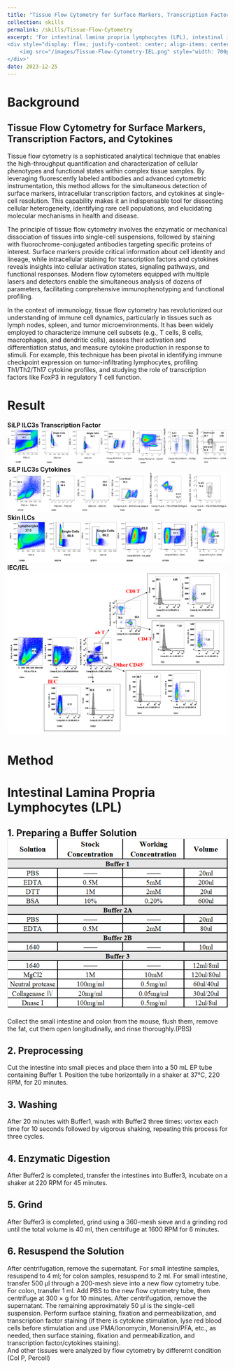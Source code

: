```yaml
---
title: "Tissue Flow Cytometry for Surface Markers, Transcription Factor and Cytokines"
collection: skills
permalink: /skills/Tissue-Flow-Cytometry
excerpt: 'For intestinal lamina propria lymphocytes (LPL), intestinal intraepithelial lymphocytes (IEL), intestinal  lymphocytes cell(IEC), Skin lymphocytes. <br/>
<div style="display: flex; justify-content: center; align-items: center; height: 100vh;">
    <img src="/images/Tissue-Flow-Cytometry-IEL.png" style="width: 700px; height: 400px;">
</div>'
date: 2023-12-25
---
```


Background
======
## Tissue Flow Cytometry for Surface Markers, Transcription Factors, and Cytokines
Tissue flow cytometry is a sophisticated analytical technique that enables the high-throughput quantification and characterization of cellular phenotypes and functional states within complex tissue samples. By leveraging fluorescently labeled antibodies and advanced cytometric instrumentation, this method allows for the simultaneous detection of surface markers, intracellular transcription factors, and cytokines at single-cell resolution. This capability makes it an indispensable tool for dissecting cellular heterogeneity, identifying rare cell populations, and elucidating molecular mechanisms in health and disease.<br/>

The principle of tissue flow cytometry involves the enzymatic or mechanical dissociation of tissues into single-cell suspensions, followed by staining with fluorochrome-conjugated antibodies targeting specific proteins of interest. Surface markers provide critical information about cell identity and lineage, while intracellular staining for transcription factors and cytokines reveals insights into cellular activation states, signaling pathways, and functional responses. Modern flow cytometers equipped with multiple lasers and detectors enable the simultaneous analysis of dozens of parameters, facilitating comprehensive immunophenotyping and functional profiling.<br/>

In the context of immunology, tissue flow cytometry has revolutionized our understanding of immune cell dynamics, particularly in tissues such as lymph nodes, spleen, and tumor microenvironments. It has been widely employed to characterize immune cell subsets (e.g., T cells, B cells, macrophages, and dendritic cells), assess their activation and differentiation status, and measure cytokine production in response to stimuli. For example, this technique has been pivotal in identifying immune checkpoint expression on tumor-infiltrating lymphocytes, profiling Th1/Th2/Th17 cytokine profiles, and studying the role of transcription factors like FoxP3 in regulatory T cell function.<br/>

Result
======
**SiLP ILC3s Transcription Factor**<br/><img src='/images/Tissue-Flow-Cytometry-ILC-Cytokines-siLP-ILC3.png'><br/>
**SiLP ILC3s Cytokines**<br/><img src='/images/Tissue-Flow-Cytometry-ILC-Cytokines.png'><br/>
**Skin ILCs**<br/><img src='/images/Tissue-Flow-Cytometry-Skin-ILC.png'><br/>
**IEC/IEL**<br/><img src='/images/Tissue-Flow-Cytometry-IEL.png'><br/>

Method
======
# Intestinal Lamina Propria Lymphocytes (LPL)
## 1. Preparing a Buffer Solution<br><img src='/images/Tissue-Flow-Cytometry-Buffer.png'><br/>
Collect the small intestine and colon from the mouse, flush them, remove the fat, cut them open longitudinally, and rinse thoroughly.(PBS)<br/>
## 2. Preprocessing
Cut the intestine into small pieces and place them into a 50 mL EP tube containing Buffer 1. Position the tube horizontally in a shaker at 37°C, 220 RPM, for 20 minutes.<br/>
## 3. Washing
After 20 minutes with Buffer1, wash with Buffer2 three times: vortex each time for 10 seconds followed by vigorous shaking, repeating this process for three cycles.<br/>
## 4. Enzymatic Digestion
After Buffer2 is completed, transfer the intestines into Buffer3, incubate on a shaker at 220 RPM for 45 minutes.<br/>
## 5. Grind
After Buffer3 is completed, grind using a 360-mesh sieve and a grinding rod until the total volume is 40 ml, then centrifuge at 1600 RPM for 6 minutes.<br/>
## 6. Resuspend the Solution
After centrifugation, remove the supernatant. For small intestine samples, resuspend to 4 ml; for colon samples, resuspend to 2 ml. For small intestine, transfer 500 µl through a 200-mesh sieve into a new flow cytometry tube. For colon, transfer 1 ml. Add PBS to the new flow cytometry tube, then centrifuge at 300 × g for 10 minutes. After centrifugation, remove the supernatant. The remaining approximately 50 µl is the single-cell suspension. Perform surface staining, fixation and permeabilization, and transcription factor staining (if there is cytokine stimulation, lyse red blood cells before stimulation and use PMA/Ionomycin, Monensin/PFA, etc., as needed, then surface staining, fixation and permeabilization, and transcription factor/cytokines staining).<br/>
And other tissues were analyzed by flow cytometry by differernt condition (Col P, Percoll)
